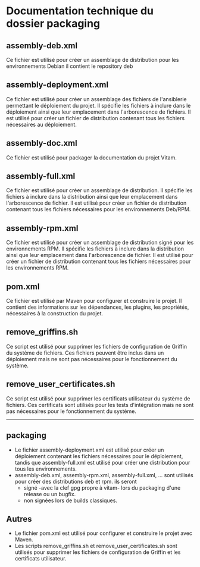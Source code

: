 # Documentation technique du dossier packaging

## assembly-deb.xml

Ce fichier est utilisé pour créer un assemblage de distribution pour les environnements Debian il contient le repository deb

## assembly-deployment.xml

Ce fichier est utilisé pour créer un assemblage des fichiers de l'ansiblerie permettant le déploiement du projet. Il spécifie les fichiers à inclure dans le déploiement ainsi que leur emplacement dans l'arborescence de fichiers. Il est utilisé pour créer un fichier de distribution contenant tous les fichiers nécessaires au déploiement.

## assembly-doc.xml

Ce fichier est utilisé pour packager la documentation du projet Vitam.

## assembly-full.xml

Ce fichier est utilisé pour créer un assemblage de distribution. Il spécifie les fichiers à inclure dans la distribution ainsi que leur emplacement dans l'arborescence de fichier. Il est utilisé pour créer un fichier de distribution contenant tous les fichiers nécessaires pour les environnements Deb/RPM.

## assembly-rpm.xml

Ce fichier est utilisé pour créer un assemblage de distribution signé pour les environnements RPM. Il spécifie les fichiers à inclure dans la distribution ainsi que leur emplacement dans l'arborescence de fichier. Il est utilisé pour créer un fichier de distribution contenant tous les fichiers nécessaires pour les environnements RPM.

## pom.xml

Ce fichier est utilisé par Maven pour configurer et construire le projet. Il contient des informations sur les dépendances, les plugins, les propriétés, nécessaires à la construction du projet.

## remove_griffins.sh

Ce script est utilisé pour supprimer les fichiers de configuration de Griffin du système de fichiers. Ces fichiers peuvent être inclus dans un déploiement mais ne sont pas nécessaires pour le fonctionnement du système.

## remove_user_certificates.sh

Ce script est utilisé pour supprimer les certificats utilisateur du système de fichiers. Ces certificats sont utilisés pour les tests d'intégration mais ne sont pas nécessaires pour le fonctionnement du système.

---

## packaging

* Le fichier assembly-deployment.xml est utilisé pour créer un déploiement contenant les fichiers nécessaires pour le déploiement, tandis que assembly-full.xml est utilisé pour créer une distribution pour tous les environnements.
* assembly-deb.xml, assembly-rpm.xml, assembly-full.xml, ... sont utilisés pour créer des distributions deb et rpm. ils seront 
    -  signé -avec la clef gpg propre à vitam- lors du packaging d'une release ou un bugfix.
    -  non signées lors de builds classiques.

## Autres

* Le fichier pom.xml est utilisé pour configurer et construire le projet avec Maven.
* Les scripts remove_griffins.sh et remove_user_certificates.sh sont utilisés pour supprimer les fichiers de configuration de Griffin et les certificats utilisateur.
